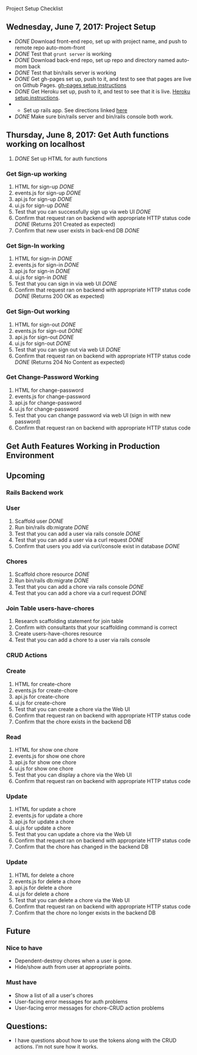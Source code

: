 Project Setup Checklist

## Wednesday, June 7, 2017: Project Setup

* *DONE* Download front-end repo, set up with project name, and push to remote repo auto-mom-front
* *DONE* Test that `grunt server` is working
* *DONE* Download back-end repo, set up repo and directory named auto-mom back
* *DONE* Test that bin/rails server is working
* *DONE* Get gh-pages set up, push to it, and test to see that pages are live on Github Pages. [gh-pages setup instructions](https://git.generalassemb.ly/ga-wdi-boston/gh-pages-deployment-guide)
* *DONE* Get Heroku set up, push to it, and test to see that it is live. [Heroku setup instructions](https://git.generalassemb.ly/ga-wdi-boston/rails-heroku-setup-guide).
* * Set up rails app. See directions linked [here](https://github.com/lisawilliams/simple-rails/tree/development)
* *DONE* Make sure bin/rails server and bin/rails console both work.


## Thursday, June 8, 2017: Get Auth functions working on localhost

1. *DONE* Set up HTML for auth functions

### Get Sign-up working
1. HTML for sign-up *DONE*
2. events.js for sign-up *DONE*
3. api.js for sign-up *DONE*
4. ui.js for sign-up *DONE*
5. Test that you can successfully sign up via web UI *DONE*
6. Confirm that request ran on backend with appropriate HTTP status code *DONE* (Returns 201 Created as expected)
7. Confirm that new user exists in back-end DB *DONE*

### Get Sign-In working

1. HTML for sign-in *DONE*
2. events.js for sign-in *DONE*
3. api.js for sign-in *DONE*
4. ui.js for sign-in *DONE*
5. Test that you can sign in via web UI *DONE*
6. Confirm that request ran on backend with appropriate HTTP status code *DONE* (Returns 200 OK as expected)

### Get Sign-Out working

1. HTML for sign-out *DONE*
2. events.js for sign-out *DONE*
3. api.js for sign-out *DONE*
4. ui.js for sign-out *DONE*
5. Test that you can sign out via web UI *DONE*
6. Confirm that request ran on backend with appropriate HTTP status code *DONE* (Returns 204 No Content as expected)

### Get Change-Password Working

1. HTML for change-password
2. events.js for change-password
3. api.js for change-password
4. ui.js for change-password
5. Test that you can change password via web UI (sign in with new password)
6. Confirm that request ran on backend with appropriate HTTP status code

## Get Auth Features Working in Production Environment


## Upcoming

### Rails Backend work

### User

1. Scaffold user *DONE*
2. Run bin/rails db:migrate *DONE*
3. Test that you can add a user via rails console *DONE*
4. Test that you can add a user via a curl request *DONE*
5. Confirm that users you add via curl/console exist in database *DONE*

### Chores

1. Scaffold chore resource *DONE*
2. Run bin/rails db:migrate *DONE*
3. Test that you can add a chore via rails console *DONE*
4. Test that you can add a chore via a curl request *DONE*


### Join Table users-have-chores

1. Research scaffolding statement for join table
2. Confirm with consultants that your scaffolding command is correct
3. Create users-have-chores resource
4. Test that you can add a chore to a user via rails console



### CRUD Actions

### Create

1. HTML for create-chore
2. events.js for create-chore
3. api.js for create-chore
4. ui.js for create-chore
5. Test that you can create a chore via the Web UI
6. Confirm that request ran on backend with appropriate HTTP status code
7. Confirm that the chore exists in the backend DB


### Read

1. HTML for show one chore
2. events.js for show one chore
3. api.js for show one chore
4. ui.js for show one chore
5. Test that you can display a chore via the Web UI
6. Confirm that request ran on backend with appropriate HTTP status code

### Update

1. HTML for update a chore
2. events.js for update a chore
3. api.js for update a chore
4. ui.js for update a chore
5. Test that you can update a chore via the Web UI
6. Confirm that request ran on backend with appropriate HTTP status code
7. Confirm that the chore has changed in the backend DB

### Update

1. HTML for delete a chore
2. events.js for delete a chore
3. api.js for delete a chore
4. ui.js for delete a chore
5. Test that you can delete a chore via the Web UI
6. Confirm that request ran on backend with appropriate HTTP status code
7. Confirm that the chore no longer exists in the backend DB


## Future

### Nice to have

* Dependent-destroy chores when a user is gone.
* Hide/show auth from user at appropriate points.

### Must have

* Show a list of all a user's chores
* User-facing error messages for auth problems
* User-facing error messages for chore-CRUD action problems

## Questions:

* I have questions about how to use the tokens along with the CRUD actions. I'm not sure how it works.

﻿

​
